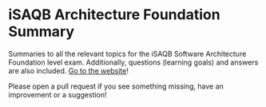 # iSAQB Architecture Foundation Summary

Summaries to all the relevant topics for the iSAQB Software Architecture Foundation level exam. Additionally,
questions (learning goals) and answers are also
included. [Go to the website](https://isaqb-architecture-foundation-summary.netlify.app/)!  

Please open a pull request if you see something missing, have an improvement or a suggestion!
